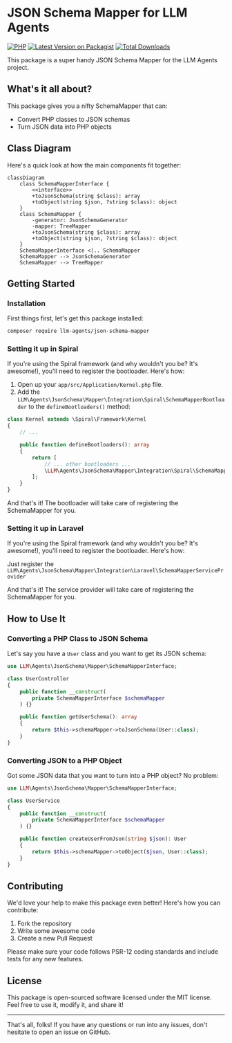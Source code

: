 # JSON Schema Mapper for LLM Agents

[![PHP](https://img.shields.io/packagist/php-v/llm-agents/json-schema-mapper.svg?style=flat-square)](https://packagist.org/packages/llm-agents/json-schema-mapper)
[![Latest Version on Packagist](https://img.shields.io/packagist/v/llm-agents/json-schema-mapper.svg?style=flat-square)](https://packagist.org/packages/llm-agents/json-schema-mapper)
[![Total Downloads](https://img.shields.io/packagist/dt/llm-agents/json-schema-mapper.svg?style=flat-square)](https://packagist.org/packages/llm-agents/json-schema-mapper)

This package is a super handy JSON Schema Mapper for the LLM Agents project.

## What's it all about?

This package gives you a nifty SchemaMapper that can:

- Convert PHP classes to JSON schemas
- Turn JSON data into PHP objects

## Class Diagram

Here's a quick look at how the main components fit together:

```mermaid
classDiagram
    class SchemaMapperInterface {
        <<interface>>
        +toJsonSchema(string $class): array
        +toObject(string $json, ?string $class): object
    }
    class SchemaMapper {
        -generator: JsonSchemaGenerator
        -mapper: TreeMapper
        +toJsonSchema(string $class): array
        +toObject(string $json, ?string $class): object
    }
    SchemaMapperInterface <|.. SchemaMapper
    SchemaMapper --> JsonSchemaGenerator
    SchemaMapper --> TreeMapper
```

## Getting Started

### Installation

First things first, let's get this package installed:

```bash
composer require llm-agents/json-schema-mapper
```

### Setting it up in Spiral

If you're using the Spiral framework (and why wouldn't you be? It's awesome!), you'll need to register the bootloader.
Here's how:

1. Open up your `app/src/Application/Kernel.php` file.
2. Add the `LLM\Agents\JsonSchema\Mapper\Integration\Spiral\SchemaMapperBootloader` to the `defineBootloaders()` method:

```php
class Kernel extends \Spiral\Framework\Kernel
{
    // ...

    public function defineBootloaders(): array
    {
        return [
            // ... other bootloaders ...
            \LLM\Agents\JsonSchema\Mapper\Integration\Spiral\SchemaMapperBootloader::class,
        ];
    }
}
```

And that's it! The bootloader will take care of registering the SchemaMapper for you.

### Setting it up in Laravel

If you're using the Spiral framework (and why wouldn't you be? It's awesome!), you'll need to register the bootloader.
Here's how:

Just register the `LLM\Agents\JsonSchema\Mapper\Integration\Laravel\SchemaMapperServiceProvider`

And that's it! The service provider will take care of registering the SchemaMapper for you.

## How to Use It

### Converting a PHP Class to JSON Schema

Let's say you have a `User` class and you want to get its JSON schema:

```php
use LLM\Agents\JsonSchema\Mapper\SchemaMapperInterface;

class UserController
{
    public function __construct(
        private SchemaMapperInterface $schemaMapper
    ) {}

    public function getUserSchema(): array
    {
        return $this->schemaMapper->toJsonSchema(User::class);
    }
}
```

### Converting JSON to a PHP Object

Got some JSON data that you want to turn into a PHP object? No problem:

```php
use LLM\Agents\JsonSchema\Mapper\SchemaMapperInterface;

class UserService
{
    public function __construct(
        private SchemaMapperInterface $schemaMapper
    ) {}

    public function createUserFromJson(string $json): User
    {
        return $this->schemaMapper->toObject($json, User::class);
    }
}
```

## Contributing

We'd love your help to make this package even better! Here's how you can contribute:

1. Fork the repository
2. Write some awesome code
3. Create a new Pull Request

Please make sure your code follows PSR-12 coding standards and include tests for any new features.

## License

This package is open-sourced software licensed under the MIT license. Feel free to use it, modify it, and share it!

---

That's all, folks! If you have any questions or run into any issues, don't hesitate to open an issue on GitHub.